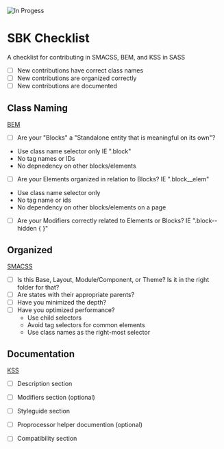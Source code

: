 ![In Progess](https://img.shields.io/badge/In%20Progress--red.svg)

# SBK Checklist
A checklist for contributing in SMACSS, BEM, and KSS in SASS


- [ ] New contributions have correct class names
- [ ] New contributions are organized correctly
- [ ] New contributions are documented

## Class Naming
[BEM](http://getbem.com/)

- [ ] Are your "Blocks" a "Standalone entity that is meaningful on its own"?
 - Use class name selector only IE ".block"
 - No tag names or IDs
 - No depnedency on other blocks/elements
- [ ] Are your Elements organized in relation to Blocks? IE ".block__elem"
 - Use class name selector only
 - No tag name or ids
 - No dependency on other blocks/elements on a page
- [ ] Are your Modifiers correctly related to Elements or Blocks? IE ".block--hidden { }"


## Organized
[SMACSS](https://smacss.com)

- [ ] Is this Base, Layout, Module/Component, or Theme? Is it in the right folder for that?
- [ ] Are states with their appropriate parents?
- [ ] Have you minimized the depth?
- [ ] Have you optimized performance?
  - Use child selectors
  - Avoid tag selectors for common elements
  - Use class names as the right-most selector




## Documentation
[KSS](http://warpspire.com/kss/)
- [ ] Description section
- [ ] Modifiers section (optional)
- [ ] Styleguide section
- [ ] Proprocessor helper documention (optional)
- [ ] Compatibility section


